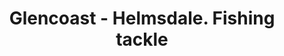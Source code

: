 ---
title: "Glencoast - Helmsdale. Fishing tackle"
url: /helmsdale/glencoast-helmsdale-fishing-tackle/
shop: Angeln
---